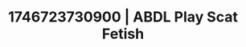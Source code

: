 ---
categories:
- AI-generated
- Morning seduction
- Erotic oil massage
- Dark fantasy erotica
- Hands-on body
- Smudged makeup
- ASMR
- Cosplay
image: /assets/images/1746723730900.jpg
layout: post
seo:
  description: Featured content with high-quality ABDL Play, Scat Fetish. HD images
    available.
  keywords: ABDL Play, Scat Fetish
  og_image: /assets/images/1746723730900.jpg
  schema_type: VisualArtwork
tags:
- ABDL Play
- Scat Fetish
- '#1746723730900'
title: 1746723730900 | ABDL Play Scat Fetish
---